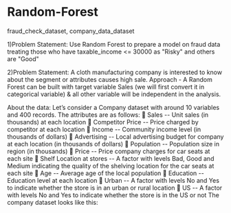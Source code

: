 # Random-Forest
fraud_check_dataset, company_data_dataset

1)Problem Statement:
Use Random Forest to prepare a model on fraud data 
treating those who have taxable_income &lt;= 30000 as "Risky" and others are "Good"

2)Problem Statement:
A cloth manufacturing company is interested to know about the segment or attributes causes high sale. 
Approach - A Random Forest can be built with target variable Sales (we will first convert it in categorical variable) & all other variable will be independent in the analysis.  

About the data: 
Let’s consider a Company dataset with around 10 variables and 400 records. 
The attributes are as follows: 
 Sales -- Unit sales (in thousands) at each location
 Competitor Price -- Price charged by competitor at each location
 Income -- Community income level (in thousands of dollars)
 Advertising -- Local advertising budget for company at each location (in thousands of dollars)
 Population -- Population size in region (in thousands)
 Price -- Price company charges for car seats at each site
 Shelf Location at stores -- A factor with levels Bad, Good and Medium indicating the quality of the shelving location for the car seats at each site
 Age -- Average age of the local population
 Education -- Education level at each location
 Urban -- A factor with levels No and Yes to indicate whether the store is in an urban or rural location
 US -- A factor with levels No and Yes to indicate whether the store is in the US or not
The company dataset looks like this: 
